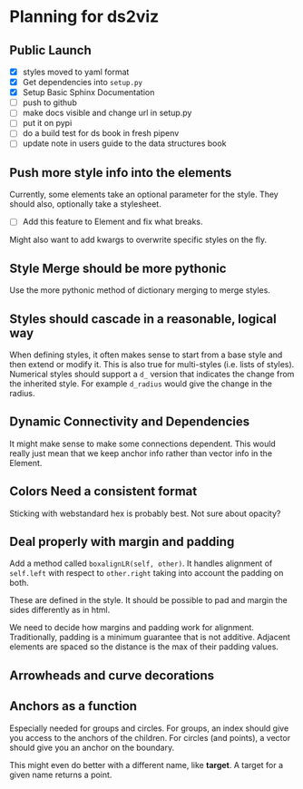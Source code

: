 # Planning for ds2viz

## Public Launch

- [x] styles moved to yaml format
- [x] Get dependencies into `setup.py`
- [x] Setup Basic Sphinx Documentation
- [ ] push to github
- [ ] make docs visible and change url in setup.py
- [ ] put it on pypi
- [ ] do a build test for ds book in fresh pipenv
- [ ] update note in users guide to the data structures book

## Push more style info into the elements

Currently, some elements take an optional parameter for the style.
They should also, optionally take a stylesheet.

- [ ] Add this feature to Element and fix what breaks.

Might also want to add kwargs to overwrite specific styles on the fly.


## Style Merge should be more pythonic

Use the more pythonic method of dictionary merging to merge styles.


## Styles should cascade in a reasonable, logical way

When defining styles, it often makes sense to start from a base style and then extend or modify it.
This is also true for multi-styles (i.e. lists of styles).
Numerical styles should support a `d_` version that indicates the change from the inherited style.  For example `d_radius` would give the change in the radius.

## Dynamic Connectivity and Dependencies

It might make sense to make some connections dependent.
This would really just mean that we keep anchor info rather than vector info in the Element.


## Colors Need a consistent format

Sticking with webstandard hex is probably best.
Not sure about opacity?

## Deal properly with margin and padding

Add a method called `boxalignLR(self, other)`.
It handles alignment of `self.left` with respect to `other.right` taking into account the padding on both.

These are defined in the style.
It should be possible to pad and margin the sides differently as in html.

We need to decide how margins and padding work for alignment.
Traditionally, padding is a minimum guarantee that is not additive.
Adjacent elements are spaced so the distance is the max of their padding values.

## Arrowheads and curve decorations

## Anchors as a function

Especially needed for groups and circles.
For groups, an index should give you access to the anchors of the children.
For circles (and points), a vector should give you an anchor on the boundary.

This might even do better with a different name, like **target**.
A target for a given name returns a point.
